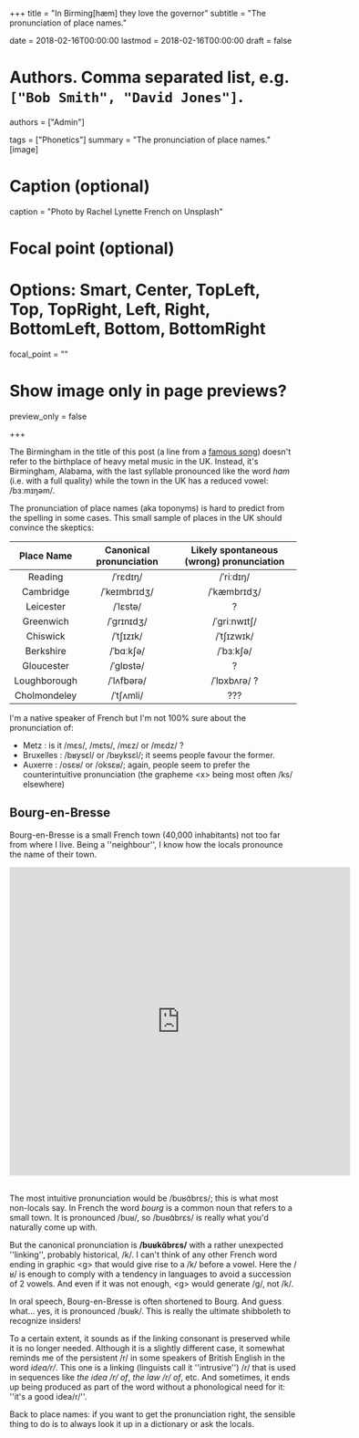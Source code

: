 +++
title = "In Birming[hæm] they love the governor"
subtitle = "The pronunciation of place names."

date = 2018-02-16T00:00:00
lastmod = 2018-02-16T00:00:00
draft = false

# Authors. Comma separated list, e.g. `["Bob Smith", "David Jones"]`.
authors = ["Admin"]

tags = ["Phonetics"]
summary = "The pronunciation of place names."
[image]
  # Caption (optional)
  caption = "Photo by Rachel Lynette French on Unsplash"

  # Focal point (optional)
  # Options: Smart, Center, TopLeft, Top, TopRight, Left, Right, BottomLeft, Bottom, BottomRight
  focal_point = ""

  # Show image only in page previews?
  preview_only = false

+++

The Birmingham in the title of this post (a line from a [famous song](https://en.wikipedia.org/wiki/Sweet_Home_Alabama)) doesn't refer to the birthplace of heavy metal music in the UK. Instead, it's Birmingham, Alabama, with the last syllable pronounced like the word *ham* (i.e. with a full quality) while the town in the UK has a reduced vowel: /bɜːmɪŋəm/. 

The pronunciation of place names (aka toponyms) is hard to predict from the spelling in some cases. This small sample of places in the UK should convince the skeptics:


| Place Name   |    Canonical pronunciation      |  Likely spontaneous (wrong) pronunciation |
|:----------:|:-------------:|:------:|
|Reading| /ˈrɛdɪŋ/ | /ˈriːdɪŋ/ | 
|Cambridge |  /ˈkeɪmbrɪdʒ/ | /ˈkæmbrɪdʒ/ |
|Leicester| /ˈlɛstə/ | ? |
|Greenwich| /ˈɡrɪnɪdʒ/ | /ˈɡriːnwɪtʃ/ |
|Chiswick| /ˈtʃɪzɪk/ | /ˈtʃɪzwɪk/ |
|Berkshire | /ˈbɑːkʃə/| /ˈbɜːkʃə/ |
|Gloucester|  /ˈglɒstə/| ?|
|Loughborough| /ˈlʌfbərə/| /ˈlɒxbʌrə/ ?|
|Cholmondeley| /ˈtʃʌmli/| ??? |


I'm a native speaker of French but I'm not 100% sure about the pronunciation of:

- Metz : is it /mɛs/, /mɛts/, /mɛz/ or /mɛdz/ ?
- Bruxelles : /bʁysɛl/ or /bʁyksɛl/; it seems people favour the former.
- Auxerre : /osɛʁ/ or /oksɛʁ/; again, people seem to prefer the counterintuitive pronunciation (the grapheme \<x\> being most often /ks/ elsewhere)

## Bourg-en-Bresse

Bourg-en-Bresse is a small French town (40,000 inhabitants) not too far from where I live. Being a ''neighbour'', I know how the locals pronounce the name of their town.

<div class="mapouter"><div class="gmap_canvas"><iframe width="598" height="541" id="gmap_canvas" src="https://maps.google.com/maps?q=bourg-en-bresse&t=&z=5&ie=UTF8&iwloc=&output=embed" frameborder="0" scrolling="no" marginheight="0" marginwidth="0"></iframe><a href="https://www.crocothemes.net"></a></div><style>.mapouter{text-align:right;height:541px;width:598px;}.gmap_canvas {overflow:hidden;background:none!important;height:541px;width:598px;}</style></div><br>

The most intuitive pronunciation would be /buʁɑ̃brɛs/; this is what most non-locals say. In French the word *bourg* is a common noun that refers to a small town. It is pronounced /buʁ/, so /buʁɑ̃brɛs/ is really what you'd naturally come up with. 

But the canonical pronunciation is **/buʁkɑ̃brɛs/** with a rather unexpected ''linking'', probably historical, /k/. I can't think of any other French word ending in graphic \<g\> that would give rise to a /k/ before a vowel. Here the /ʁ/ is enough to comply with a tendency in languages to avoid a succession of 2 vowels. And even if it was not enough, \<g\> would generate /g/, not /k/. 

In oral speech, Bourg-en-Bresse is often shortened to Bourg. And guess what... yes, it is pronounced /buʁk/. This is really the ultimate shibboleth to recognize insiders! 

To a certain extent, it sounds as if the linking consonant is preserved while it is no longer needed. Although it is a slightly different case, it somewhat reminds me of the persistent /r/ in some speakers of British English in the word *idea/r/*. This one is a linking (linguists call it ''intrusive'') /r/ that is used in sequences like *the idea /r/ of*, *the law /r/ of*, etc. And sometimes, it ends up being produced as part of the word without a phonological need for it: ''it's a good idea/r/''. 

Back to place names: if you want to get the pronunciation right, the sensible thing to do is to always look it up in a dictionary or ask the locals.  

